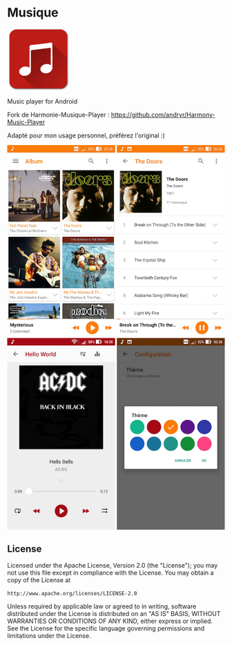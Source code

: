 # Musique
 ![Icône](/app/src/main/res/mipmap-xxhdpi/ic_launcher.png) 
 
  Music player for Android

Fork de Harmonie-Musique-Player : https://github.com/andryr/Harmony-Music-Player

Adapté pour mon usage personnel, préférez l'original :)

 <img alt="screenshot" src="/screenshots/01.jpg?raw=true" width="250px" />
 <img alt="screenshot" src="/screenshots/02.jpg?raw=true" width="250px" />
 <img alt="screenshot" src="/screenshots/03.jpg?raw=true" width="250px" />
 <img alt="screenshot" src="/screenshots/04.jpg?raw=true" width="250px" />
 



## License

Licensed under the Apache License, Version 2.0 (the "License");
you may not use this file except in compliance with the License.
You may obtain a copy of the License at

    http://www.apache.org/licenses/LICENSE-2.0

Unless required by applicable law or agreed to in writing, software
distributed under the License is distributed on an "AS IS" BASIS,
WITHOUT WARRANTIES OR CONDITIONS OF ANY KIND, either express or implied.
See the License for the specific language governing permissions and
limitations under the License.
